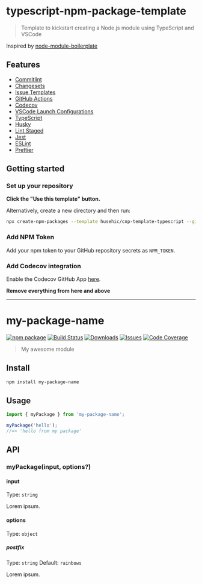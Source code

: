 # typescript-npm-package-template

> Template to kickstart creating a Node.js module using TypeScript and VSCode

Inspired by [node-module-boilerplate](https://github.com/sindresorhus/node-module-boilerplate)

## Features

- [Commitlint](https://github.com/conventional-changelog/commitlint)
- [Changesets](https://github.com/changesets/changesets)
- [Issue Templates](https://github.com/hsuehic/typescript-npm-package-template/tree/main/.github/ISSUE_TEMPLATE)
- [GitHub Actions](https://github.com/hsuehic/typescript-npm-package-template/tree/main/.github/workflows)
- [Codecov](https://about.codecov.io/)
- [VSCode Launch Configurations](https://github.com/hsuehic/typescript-npm-package-template/blob/main/.vscode/launch.json)
- [TypeScript](https://www.typescriptlang.org/)
- [Husky](https://github.com/typicode/husky)
- [Lint Staged](https://github.com/okonet/lint-staged)
- [Jest](https://jestjs.io/)
- [ESLint](https://eslint.org/)
- [Prettier](https://prettier.io/)

## Getting started

### Set up your repository

**Click the "Use this template" button.**

Alternatively, create a new directory and then run:

```bash
npx create-npm-packages --template husehic/cnp-template-typescript --github-username=xxx
```

### Add NPM Token

Add your npm token to your GitHub repository secrets as `NPM_TOKEN`.

### Add Codecov integration

Enable the Codecov GitHub App [here](https://github.com/apps/codecov).

**Remove everything from here and above**

---

# my-package-name

[![npm package][npm-img]][npm-url]
[![Build Status][build-img]][build-url]
[![Downloads][downloads-img]][downloads-url]
[![Issues][issues-img]][issues-url]
[![Code Coverage][codecov-img]][codecov-url]

> My awesome module

## Install

```bash
npm install my-package-name
```

## Usage

```ts
import { myPackage } from 'my-package-name';

myPackage('hello');
//=> 'hello from my package'
```

## API

### myPackage(input, options?)

#### input

Type: `string`

Lorem ipsum.

#### options

Type: `object`

##### postfix

Type: `string`
Default: `rainbows`

Lorem ipsum.

[build-img]:https://github.com/hsuehic/typescript-npm-package-template/actions/workflows/release.yml/badge.svg
[build-url]:https://github.com/hsuehic/typescript-npm-package-template/actions/workflows/release.yml
[downloads-img]:https://img.shields.io/npm/dt/typescript-npm-package-template
[downloads-url]:https://www.npmtrends.com/typescript-npm-package-template
[npm-img]:https://img.shields.io/npm/v/typescript-npm-package-template
[npm-url]:https://www.npmjs.com/package/typescript-npm-package-template
[issues-img]:https://img.shields.io/github/issues/hsuehic/typescript-npm-package-template
[issues-url]:https://github.com/hsuehic/typescript-npm-package-template/issues
[codecov-img]:https://codecov.io/gh/hsuehic/typescript-npm-package-template/branch/main/graph/badge.svg
[codecov-url]:https://codecov.io/gh/hsuehic/typescript-npm-package-template
